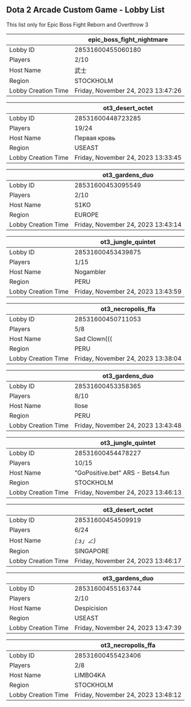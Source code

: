 ## Dota 2 Arcade Custom Game - Lobby List

This list only for Epic Boss Fight Reborn and Overthrow 3

|  | epic_boss_fight_nightmare |
| ------ | ------ |
| Lobby ID | 28531600455060180 |
| Players | 2/10 |
| Host Name | 武士 |
| Region | STOCKHOLM |
| Lobby Creation Time | Friday, November 24, 2023 13:47:26 |


|  | ot3_desert_octet |
| ------ | ------ |
| Lobby ID | 28531600448723285 |
| Players | 19/24 |
| Host Name | Первая кровь |
| Region | USEAST |
| Lobby Creation Time | Friday, November 24, 2023 13:33:45 |


|  | ot3_gardens_duo |
| ------ | ------ |
| Lobby ID | 28531600453095549 |
| Players | 2/10 |
| Host Name | S1KO |
| Region | EUROPE |
| Lobby Creation Time | Friday, November 24, 2023 13:43:14 |


|  | ot3_jungle_quintet |
| ------ | ------ |
| Lobby ID | 28531600453439875 |
| Players | 1/15 |
| Host Name | Nogambler |
| Region | PERU |
| Lobby Creation Time | Friday, November 24, 2023 13:43:59 |


|  | ot3_necropolis_ffa |
| ------ | ------ |
| Lobby ID | 28531600450711053 |
| Players | 5/8 |
| Host Name | Sad Clown((( |
| Region | PERU |
| Lobby Creation Time | Friday, November 24, 2023 13:38:04 |


|  | ot3_gardens_duo |
| ------ | ------ |
| Lobby ID | 28531600453358365 |
| Players | 8/10 |
| Host Name | Ilose |
| Region | PERU |
| Lobby Creation Time | Friday, November 24, 2023 13:43:48 |


|  | ot3_jungle_quintet |
| ------ | ------ |
| Lobby ID | 28531600454478227 |
| Players | 10/15 |
| Host Name | "GoPositive.bet" ARS - Bets4.fun |
| Region | STOCKHOLM |
| Lobby Creation Time | Friday, November 24, 2023 13:46:13 |


|  | ot3_desert_octet |
| ------ | ------ |
| Lobby ID | 28531600454509919 |
| Players | 6/24 |
| Host Name | _(:з」∠)_ |
| Region | SINGAPORE |
| Lobby Creation Time | Friday, November 24, 2023 13:46:17 |


|  | ot3_gardens_duo |
| ------ | ------ |
| Lobby ID | 28531600455163744 |
| Players | 2/10 |
| Host Name | Despicision |
| Region | USEAST |
| Lobby Creation Time | Friday, November 24, 2023 13:47:39 |


|  | ot3_necropolis_ffa |
| ------ | ------ |
| Lobby ID | 28531600455423406 |
| Players | 2/8 |
| Host Name | LIMBO4KA |
| Region | STOCKHOLM |
| Lobby Creation Time | Friday, November 24, 2023 13:48:12 |


